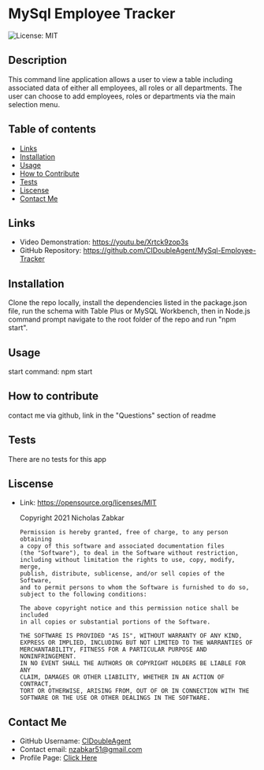 # MySql Employee Tracker
![License: MIT](https://img.shields.io/badge/License-MIT-yellow.svg)
## Description
This command line application allows a user to view a table including associated data of either all employees, all roles or all departments. The user can choose to add employees, roles or departments via the main selection menu.
## Table of contents
* [Links](#links)
* [Installation](#installation)
* [Usage](#usage)
* [How to Contribute](#how-to-contribute)
* [Tests](#tests)
* [Liscense](#liscense)
* [Contact Me](#contact-me)
## Links
* Video Demonstration: https://youtu.be/Xrtck9zop3s
* GitHub Repository: https://github.com/CIDoubleAgent/MySql-Employee-Tracker
## Installation
Clone the repo locally, install the dependencies listed in the package.json file, run the schema with Table Plus or MySQL Workbench, then in Node.js command prompt navigate to the root folder of the repo and run "npm start".
## Usage
start command: npm start
## How to contribute
contact me via github, link in the "Questions" section of readme
## Tests
There are no tests for this app
## Liscense
* Link: https://opensource.org/licenses/MIT  

    Copyright 2021 Nicholas Zabkar

      Permission is hereby granted, free of charge, to any person obtaining 
      a copy of this software and associated documentation files 
      (the "Software"), to deal in the Software without restriction, 
      including without limitation the rights to use, copy, modify, merge, 
      publish, distribute, sublicense, and/or sell copies of the Software, 
      and to permit persons to whom the Software is furnished to do so, 
      subject to the following conditions:

      The above copyright notice and this permission notice shall be included 
      in all copies or substantial portions of the Software.

      THE SOFTWARE IS PROVIDED "AS IS", WITHOUT WARRANTY OF ANY KIND, 
      EXPRESS OR IMPLIED, INCLUDING BUT NOT LIMITED TO THE WARRANTIES OF 
      MERCHANTABILITY, FITNESS FOR A PARTICULAR PURPOSE AND NONINFRINGEMENT. 
      IN NO EVENT SHALL THE AUTHORS OR COPYRIGHT HOLDERS BE LIABLE FOR ANY 
      CLAIM, DAMAGES OR OTHER LIABILITY, WHETHER IN AN ACTION OF CONTRACT, 
      TORT OR OTHERWISE, ARISING FROM, OUT OF OR IN CONNECTION WITH THE 
      SOFTWARE OR THE USE OR OTHER DEALINGS IN THE SOFTWARE.
## Contact Me
* GitHub Username: [CIDoubleAgent](https://github.com/CIDoubleAgent)
* Contact email: [nzabkar51@gmail.com](https://mail.google.com/mail/?view=cm&fs=1&tf=1&to=nzabkar51@gmail.com)
* Profile Page: [Click Here](https://cidoubleagent.github.io/react-portfolio/)